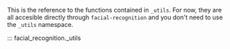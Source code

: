 This is the reference to the functions contained in
`_utils`. For now, they are all accesible directly
through `facial-recognition` and you don't
need to use the `_utils` namespace.

::: facial_recognition._utils